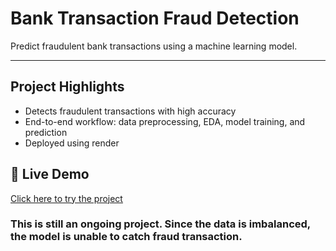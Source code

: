 # Bank Transaction Fraud Detection

Predict fraudulent bank transactions using a machine learning model.

---

## Project Highlights

- Detects fraudulent transactions with high accuracy  
- End-to-end workflow: data preprocessing, EDA, model training, and prediction  
- Deployed using render

## 🚀 Live Demo
[Click here to try the project](https://bank-transaction-fraud-detection.onrender.com)

 ### This is still an ongoing project. Since the data is imbalanced, the model is unable to catch fraud transaction.

